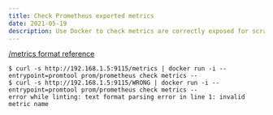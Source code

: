 ```yaml
---
title: Check Prometheus exported metrics
date: 2021-05-19
description: Use Docker to check metrics are correctly exposed for scraping
---
```


[/metrics format reference](https://prometheus.io/docs/instrumenting/exposition_formats/)

	$ curl -s http://192.168.1.5:9115/metrics | docker run -i --entrypoint=promtool prom/prometheus check metrics --
	$ curl -s http://192.168.1.5:9115/WRONG | docker run -i --entrypoint=promtool prom/prometheus check metrics --
	error while linting: text format parsing error in line 1: invalid metric name

